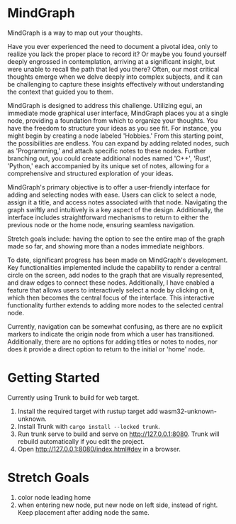 # MindGraph

MindGraph is a way to map out your thoughts. 

Have you ever experienced the need to document a pivotal idea, only to realize you lack the proper place to record it? Or maybe you found yourself deeply engrossed in contemplation, arriving at a significant insight, but were unable to recall the path that led you there? Often, our most critical thoughts emerge when we delve deeply into complex subjects, and it can be challenging to capture these insights effectively without understanding the context that guided you to them.

MindGraph is designed to address this challenge. Utilizing egui, an immediate mode graphical user interface, MindGraph places you at a single node, providing a foundation from which to organize your thoughts. You have the freedom to structure your ideas as you see fit. For instance, you might begin by creating a node labeled 'Hobbies.' From this starting point, the possibilities are endless. You can expand by adding related nodes, such as 'Programming,' and attach specific notes to these nodes. Further branching out, you could create additional nodes named 'C++', 'Rust', 'Python,' each accompanied by its unique set of notes, allowing for a comprehensive and structured exploration of your ideas.

MindGraph's primary objective is to offer a user-friendly interface for adding and selecting nodes with ease. Users can click to select a node, assign it a title, and access notes associated with that node. Navigating the graph swiftly and intuitively is a key aspect of the design. Additionally, the interface includes straightforward mechanisms to return to either the previous node or the home node, ensuring seamless navigation.

Stretch goals include: having the option to see the entire map of the graph made so far, and showing more than a nodes immediate neighbors.

To date, significant progress has been made on MindGraph's development. Key functionalities implemented include the capability to render a central circle on the screen, add nodes to the graph that are visually represented, and draw edges to connect these nodes. Additionally, I have enabled a feature that allows users to interactively select a node by clicking on it, which then becomes the central focus of the interface. This interactive functionality further extends to adding more nodes to the selected central node.

Currently, navigation can be somewhat confusing, as there are no explicit markers to indicate the origin node from which a user has transitioned. Additionally, there are no options for adding titles or notes to nodes, nor does it provide a direct option to return to the initial or 'home' node. 


# Getting Started
Currently using Trunk to build for web target.

1. Install the required target with rustup target add wasm32-unknown-unknown.
2. Install Trunk with ```cargo install --locked trunk```.
3. Run trunk serve to build and serve on http://127.0.0.1:8080. Trunk will rebuild automatically if you edit the project.
4. Open http://127.0.0.1:8080/index.html#dev in a browser.


# Stretch Goals

1. color node leading home
2. when entering new node, put new node on left side, instead of right. Keep placement after adding node the same.
